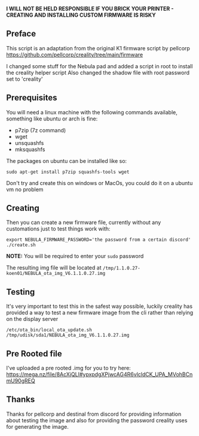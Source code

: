 **I WILL NOT BE HELD RESPONSIBLE IF YOU BRICK YOUR PRINTER - CREATING AND INSTALLING CUSTOM FIRMWARE IS RISKY**

## Preface

This script is an adaptation from the original K1 firmware script by pellcorp
https://github.com/pellcorp/creality/tree/main/firmware

I changed some stuff for the Nebula pad and added a script in root to install the creality helper script
Also changed the shadow file with root password set to 'creality'

## Prerequisites

You will need a linux machine with the following commands available, something like ubuntu or arch is fine:

- p7zip (7z command)
- wget
- unsquashfs
- mksquashfs

The packages on ubuntu can be installed like so:

```
sudo apt-get install p7zip squashfs-tools wget
```

Don't try and create this on windows or MacOs, you could do it on a ubuntu vm no problem

## Creating

Then you can create a new firmware file, currently without any customations just to test things work with:

```
export NEBULA_FIRMWARE_PASSWORD='the password from a certain discord'
./create.sh
```

**NOTE:** You will be required to enter your `sudo` password

The resulting img file will be located at `/tmp/1.1.0.27-koen01/NEBULA_ota_img_V6.1.1.0.27.img`

## Testing

It's very important to test this in the safest way possible, luckily creality has provided a way to test
a new firmware image from the cli rather than relying on the display server

```
/etc/ota_bin/local_ota_update.sh /tmp/udisk/sda1/NEBULA_ota_img_V6.1.1.0.27.img
```

## Pre Rooted file
I've uploaded a pre rooted .img for you to try here:
https://mega.nz/file/8AcXjQLI#ypxpdgXPjwcAG4R6vlcldCK_UPA_MVohBCnmU90gREQ

## Thanks

Thanks for pellcorp and destinal from discord for providing information about testing the image and also for providing 
the password creality uses for generating the image.
